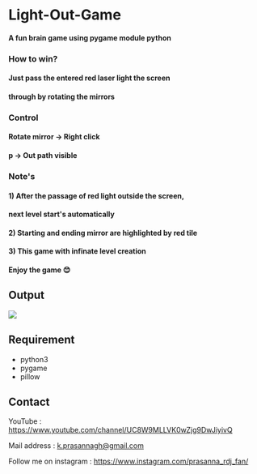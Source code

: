 # Light-Out-Game

#### A fun brain game using pygame module python

### How to win?
####      Just pass the entered red laser light the screen 
#### through by rotating the mirrors

### Control
####   Rotate mirror  ->  Right click
####   p              ->  Out path visible

### Note's
####       1) After the passage of red light outside the screen, 
#### next level start's automatically
####       2) Starting and ending mirror are highlighted by red tile
####       3) This game with infinate level creation

#### Enjoy the game 😊

## Output

<img src="https://github.com/prasanna892/Light-Out-Game/blob/main/gif.gif" />

## Requirement

* python3<br>
* pygame<br>
* pillow

## Contact 

YouTube : https://www.youtube.com/channel/UC8W9MLLVK0wZjg9DwJiyivQ

Mail address : k.prasannagh@gmail.com

Follow me on instagram : https://www.instagram.com/prasanna_rdj_fan/
